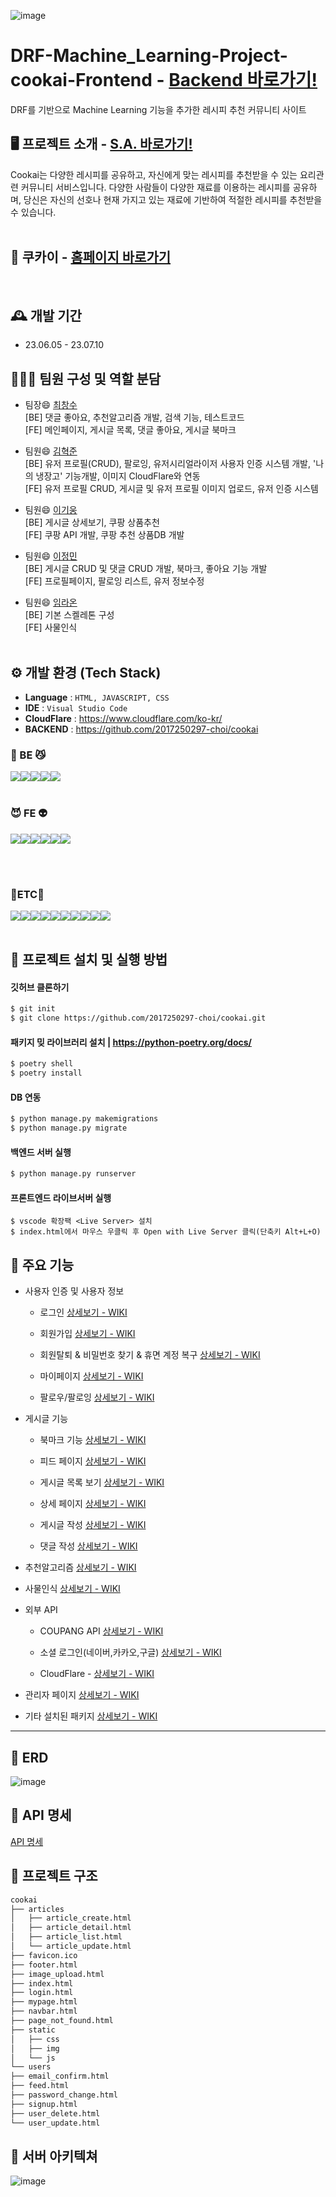 ![image](https://i.postimg.cc/tgJmXtQp/cookai-logo.png)

# DRF-Machine_Learning-Project-cookai-Frontend - <a href="https://github.com/2017250297-choi/cookai">Backend 바로가기!</a>

DRF를 기반으로 Machine Learning 기능을 추가한 레시피 추천 커뮤니티 사이트
<br>

## 🖥️ 프로젝트 소개 - <a href="https://woongpang.notion.site/final-b5-08db279307dc46b2bea3425d412677e6?pvs=4">S.A. 바로가기!</a>

Cookai는 다양한 레시피를 공유하고, 자신에게 맞는 레시피를 추천받을 수 있는 요리관련 커뮤니티 서비스입니다.
다양한 사람들이 다양한 재료를 이용하는 레시피를 공유하며, 당신은 자신의 선호나 현재 가지고 있는 재료에 기반하여 적절한 레시피를 추천받을 수 있습니다.
<br>
<br>

## 🔗 쿠카이 - <a href ="https://www.cookai.today"> 홈페이지 바로가기</a>

<br>

## 🕰️ 개발 기간

- 23.06.05 - 23.07.10
  <br>

## 🧑‍🤝‍🧑 팀원 구성 및 역할 분담

- 팀장😄 <a href="https://github.com/2017250297-choi">최창수</a><br>[BE] 댓글 좋아요, 추천알고리즘 개발, 검색 기능, 테스트코드 <br>[FE] 메인페이지, 게시글 목록, 댓글 좋아요, 게시글 북마크
  <br>

- 팀원😄 <a href="https://github.com/hyukjunkim1116">김혁준</a><br> [BE] 유저 프로필(CRUD), 팔로잉, 유저시리얼라이저 사용자 인증 시스템 개발, '나의 냉장고' 기능개발, 이미지 CloudFlare와 연동 <br>[FE] 유저 프로필 CRUD, 게시글 및 유저 프로필 이미지 업로드, 유저 인증 시스템
  <br>

- 팀원😄 <a href="https://github.com/woongpang/">이기웅</a><br>[BE] 게시글 상세보기, 쿠팡 상품추천 <br>[FE] 쿠팡 API 개발, 쿠팡 추천 상품DB 개발
- 팀원😄 <a href="https://github.com/ltekean/">이정민</a><br>[BE] 게시글 CRUD 및 댓글 CRUD 개발, 북마크, 좋아요 기능 개발 <br>[FE] 프로필페이지, 팔로잉 리스트, 유저 정보수정
- 팀원😄 <a href="https://github.com/R40N/">임라온</a><br>[BE] 기본 스켈레톤 구성 <br>[FE] 사물인식
  <br>
  <br>

## ⚙️ 개발 환경 (Tech Stack)

- **Language** : `HTML, JAVASCRIPT, CSS`
- **IDE** : `Visual Studio Code`
- **CloudFlare** : https://www.cloudflare.com/ko-kr/
- **BACKEND** : https://github.com/2017250297-choi/cookai

### <b>🦊 BE 😼</b>

<img src="https://img.shields.io/badge/python-3776AB?style=for-the-badge&logo=python&logoColor=white"><img src="https://img.shields.io/badge/django-092E20?style=for-the-badge&logo=django&logoColor=white"><img src="https://img.shields.io/badge/poetry-60A5FA?style=for-the-badge&logo=poetry&logoColor=white"/><img src="https://img.shields.io/badge/postgresql-4479A1?style=for-the-badge&logo=postgresql&logoColor=white"><img src="https://img.shields.io/badge/openai-412991?style=for-the-badge&logo=openai&logoColor=white"/>
<br>
<br>

### <b>😈 FE 👽</b>

<img src="https://img.shields.io/badge/html5-E34F26?style=for-the-badge&logo=html5&logoColor=white"><img src="https://img.shields.io/badge/css-1572B6?style=for-the-badge&logo=css3&logoColor=white"><img src="https://img.shields.io/badge/javascript-F7DF1E?style=for-the-badge&logo=javascript&logoColor=black"><img src="https://img.shields.io/badge/bootstrap-7952B3?style=for-the-badge&logo=bootstrap&logoColor=white"><img src="https://img.shields.io/badge/ionicons-3880FF?style=for-the-badge&logo=ionic&logoColor=white"/><img src="https://img.shields.io/badge/figma-F24E1E?style=for-the-badge&logo=figma&logoColor=white">

<br>
<br>

### <b>🦝ETC🦄</b>

<img src="https://img.shields.io/badge/git-F05032?style=for-the-badge&logo=git&logoColor=white"><img src="https://img.shields.io/badge/cloudflare-F38020?style=for-the-badge&logo=cloudflare&logoColor=white"/><img src="https://img.shields.io/badge/gunicorn-499848?style=for-the-badge&logo=gunicorn&logoColor=white"><img src="https://img.shields.io/badge/NGINX-009639?style=for-the-badge&logo=nginx&logoColor=white"/><img src="https://img.shields.io/badge/amazonec2-FF9900?style=for-the-badge&logo=amazonec2&logoColor=white"/><img src="https://img.shields.io/badge/amazons3-569A31?style=for-the-badge&logo=amazons3&logoColor=white"/><img src="https://img.shields.io/badge/visualstudiocode-007ACC?style=for-the-badge&logo=visualstudiocode&logoColor=white"/><img src="https://img.shields.io/badge/githubactions-412991?style=for-the-badge&logo=githubactions&logoColor=white"/><img src="https://img.shields.io/badge/cloudFront-F38020?style=for-the-badge&logo=cloudFront&logoColor=white"/><img src="https://img.shields.io/badge/Docker-2496ED?logo=docker&logoColor=fff&style=for-the-badge">
<br>
<br>

## 🔑 프로젝트 설치 및 실행 방법

#### 깃허브 클론하기

```bash
$ git init
$ git clone https://github.com/2017250297-choi/cookai.git
```

#### 패키지 밎 라이브러리 설치 | https://python-poetry.org/docs/

```bash
$ poetry shell
$ poetry install
```

#### DB 연동

```bash
$ python manage.py makemigrations
$ python manage.py migrate
```

#### 백엔드 서버 실행

```bash
$ python manage.py runserver
```

#### 프론트엔드 라이브서버 실행

```
$ vscode 확장팩 <Live Server> 설치
$ index.html에서 마우스 우클릭 후 Open with Live Server 클릭(단축키 Alt+L+O)
```

## 📌 주요 기능

- 사용자 인증 및 사용자 정보

  - 로그인 <a href="https://github.com/2017250297-choi/cookai/wiki/로그인-&-회원가입"> 상세보기 - WIKI </a>

  - 회원가입 <a href="https://github.com/2017250297-choi/cookai/wiki/로그인-&-회원가입"> 상세보기 - WIKI </a>

  - 회원탈퇴 & 비밀번호 찾기 & 휴면 계정 복구 <a href="https://github.com/2017250297-choi/cookai/wiki/회원탈퇴-&-비밀번호 찾기-&-휴면-계정-복구"> 상세보기 - WIKI </a>

  - 마이페이지 <a href="https://github.com/2017250297-choi/cookai/wiki/마이페이지"> 상세보기 - WIKI </a>

  - 팔로우/팔로잉 <a href="https://github.com/2017250297-choi/cookai/wiki/팔로우-팔로잉"> 상세보기 - WIKI </a>

- 게시글 기능

  - 북마크 기능 <a href="https://github.com/2017250297-choi/cookai/wiki/북마크 기능"> 상세보기 - WIKI </a>

  - 피드 페이지 <a href="https://github.com/2017250297-choi/cookai/wiki/피드 페이지"> 상세보기 - WIKI </a>

  - 게시글 목록 보기 <a href="https://github.com/2017250297-choi/cookai/wiki/게시글 목록 보기"> 상세보기 - WIKI </a>

  - 상세 페이지 <a href="https://github.com/2017250297-choi/cookai/wiki/상세 페이지"> 상세보기 - WIKI </a>

  - 게시글 작성 <a href="https://github.com/2017250297-choi/cookai/wiki/게시글 작성"> 상세보기 - WIKI </a>

  - 댓글 작성 <a href="https://github.com/2017250297-choi/cookai/wiki/댓글 작성"> 상세보기 - WIKI </a>

- 추천알고리즘 <a href="https://github.com/2017250297-choi/cookai/wiki/추천알고리즘"> 상세보기 - WIKI </a>

- 사물인식 <a href="https://github.com/2017250297-choi/cookai/wiki/사물인식"> 상세보기 - WIKI </a>

- 외부 API

  - COUPANG API <a href="https://github.com/2017250297-choi/cookai/wiki/COUPANG-API"> 상세보기 - WIKI </a>

  - 소셜 로그인(네이버,카카오,구글) <a href="https://github.com/2017250297-choi/cookai/wiki/소셜-로그인"> 상세보기 - WIKI </a>

  - CloudFlare - <a href="https://github.com/2017250297-choi/cookai/wiki/CloudFlare"> 상세보기 - WIKI </a>

- 관리자 페이지 <a href="https://github.com/2017250297-choi/cookai/wiki/관리자 페이지"> 상세보기 - WIKI </a>

- 기타 설치된 패키지 <a href="https://github.com/2017250297-choi/cookai/wiki/기타 설치된 패키지"> 상세보기 - WIKI </a>

---

## 💜 ERD

![image](https://i.postimg.cc/RCXDZdLy/cookai.png)

## 💚 API 명세

[API 명세](https://www.notion.so/76fc707a8abf4ddca1ebdcef442b2c46?v=b62e355142c04281820a20663b9d3c29&pvs=4)

## 🍒 프로젝트 구조

```markdown
cookai
├── articles
│   ├── article_create.html
│   ├── article_detail.html
│   ├── article_list.html
│   └── article_update.html
├── favicon.ico
├── footer.html
├── image_upload.html
├── index.html
├── login.html
├── mypage.html
├── navbar.html
├── page_not_found.html
├── static
│   ├── css
│   ├── img
│   └── js
└── users
├── email_confirm.html
├── feed.html
├── password_change.html
├── signup.html
├── user_delete.html
└── user_update.html
```

## 🔨 서버 아키텍쳐

![image](https://i.postimg.cc/CM67bmP8/1.png)
